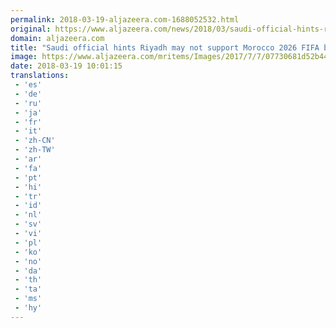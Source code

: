 ```yaml
---
permalink: 2018-03-19-aljazeera.com-1688052532.html
original: https://www.aljazeera.com/news/2018/03/saudi-official-hints-riyadh-support-morocco-2026-fifa-bid-180319075225536.html
domain: aljazeera.com
title: "Saudi official hints Riyadh may not support Morocco 2026 FIFA bid"
image: https://www.aljazeera.com/mritems/Images/2017/7/7/07730681d52b4447a232c41c70f472c2_18.jpg
date: 2018-03-19 10:01:15
translations: 
 - 'es'
 - 'de'
 - 'ru'
 - 'ja'
 - 'fr'
 - 'it'
 - 'zh-CN'
 - 'zh-TW'
 - 'ar'
 - 'fa'
 - 'pt'
 - 'hi'
 - 'tr'
 - 'id'
 - 'nl'
 - 'sv'
 - 'vi'
 - 'pl'
 - 'ko'
 - 'no'
 - 'da'
 - 'th'
 - 'ta'
 - 'ms'
 - 'hy'
---
```


